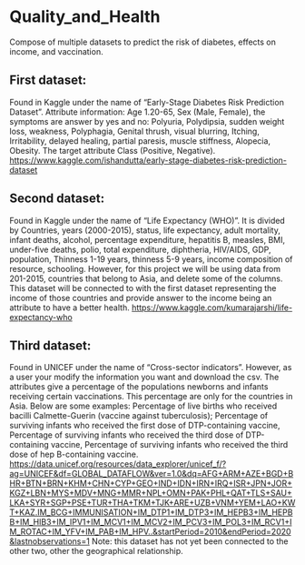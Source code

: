 # Quality_and_Health
Compose of multiple datasets to predict the risk of diabetes, effects on income, and vaccination.
## First dataset:
Found in Kaggle under the name of “Early-Stage Diabetes Risk Prediction Dataset”. 
Attribute information: Age 1.20-65, Sex (Male, Female), the symptoms are answer by yes and no: Polyuria, Polydipsia, sudden weight loss, weakness, Polyphagia, Genital thrush, visual blurring, Itching, Irritability, delayed healing, partial paresis, muscle stiffness, Alopecia, Obesity. The target attribute Class (Positive, Negative).
https://www.kaggle.com/ishandutta/early-stage-diabetes-risk-prediction-dataset 
## Second dataset:
Found in Kaggle under the name of “Life Expectancy (WHO)”.
It is divided by Countries, years (2000-2015), status, life expectancy, adult mortality, infant deaths, alcohol, percentage expenditure, hepatitis B, measles, BMI, under-five deaths, polio, total expenditure, diphtheria, HIV/AIDS, GDP, population, Thinness 1-19 years, thinness 5-9 years, income composition of resource, schooling.
However, for this project we will be using data from 201-2015, countries that belong to Asia, and delete some of the columns. 
This dataset will be connected to with the first dataset representing the income of those countries and provide answer to the income being an attribute to have a better health. 
https://www.kaggle.com/kumarajarshi/life-expectancy-who 
## Third dataset:
Found in UNICEF under the name of “Cross-sector indicators”. However, as a user your modify the information you want and download the csv. 
The attributes give a percentage of the populations newborns and infants receiving certain vaccinations. This percentage are only for the countries in Asia. Below are some examples:
Percentage of live births who received bacilli Calmette-Guerin (vaccine against tuberculosis); Percentage of surviving infants who received the first dose of DTP-containing vaccine, Percentage of surviving infants who received the third dose of DTP-containing vaccine, Percentage of surviving infants who received the third dose of hep B-containing vaccine.
https://data.unicef.org/resources/data_explorer/unicef_f/?ag=UNICEF&df=GLOBAL_DATAFLOW&ver=1.0&dq=AFG+ARM+AZE+BGD+BHR+BTN+BRN+KHM+CHN+CYP+GEO+IND+IDN+IRN+IRQ+ISR+JPN+JOR+KGZ+LBN+MYS+MDV+MNG+MMR+NPL+OMN+PAK+PHL+QAT+TLS+SAU+LKA+SYR+SGP+PSE+TUR+THA+TKM+TJK+ARE+UZB+VNM+YEM+LAO+KWT+KAZ.IM_BCG+IMMUNISATION+IM_DTP1+IM_DTP3+IM_HEPB3+IM_HEPBB+IM_HIB3+IM_IPV1+IM_MCV1+IM_MCV2+IM_PCV3+IM_POL3+IM_RCV1+IM_ROTAC+IM_YFV+IM_PAB+IM_HPV..&startPeriod=2010&endPeriod=2020&lastnobservations=1 
Note: this dataset has not yet been connected to the other two, other the geographical relationship.
